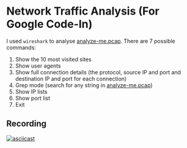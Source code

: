 # Network Traffic Analysis (For Google Code-In)

I used `wireshark` to analyse [analyze-me.pcap](./analyze-me.pcap). There are 7 possible commands:

1. Show the 10 most visited sites
2. Show user agents
3. Show full connection details (the protocol, source IP and port and destination IP and port for each connection)
4. Grep mode (search for any string in [analyze-me.pcap](./analyze-me.pcap))
5. Show IP lists
6. Show port list
7. Exit

## Recording

[![asciicast](https://asciinema.org/a/294921.svg)](https://asciinema.org/a/294921)